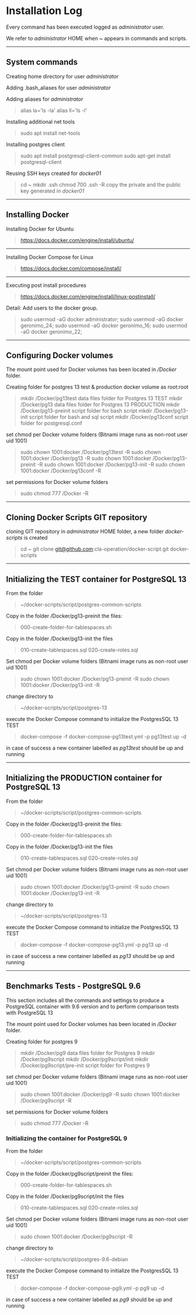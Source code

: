 # Installation Log

Every command has been executed logged as _administrator_ user.

We refer to _administrator_ HOME when ~ appears in commands and scripts.

---

## System commands
Creating home directory for user _administrator_

Adding .bash_aliases for user _administrator_

Adding aliases for _administrator_
> alias la='ls -la'
> alias ll='ls -l'

Installing additional net tools
> sudo apt install net-tools

Installing postgres client
> sudo apt install postgresql-client-common
> sudo apt-get install postgresql-client

Reusing SSH keys created for _docker01_
> cd ~
> mkdir .ssh
> chmod 700 .ssh -R
> copy the private and the public key generated in _docker01_

---

## Installing Docker

Installing Docker for Ubuntu
> https://docs.docker.com/engine/install/ubuntu/
---

Installing Docker Compose for Linux
> https://docs.docker.com/compose/install/

---
Executing post install procedures
> https://docs.docker.com/engine/install/linux-postinstall/

Detail: Add users to the docker group.
> sudo usermod -aG docker administrator;
> sudo usermod -aG docker geronimo_24;
> sudo usermod -aG docker geronimo_16;
> sudo usermod -aG docker geronimo_22;
---

## Configuring Docker volumes

The mount point used for Docker volumes has been located in _/Docker_ folder.

Creating folder for postgres 13 test & production docker volume as root:root
> mkdir /Docker/pg13test
>   data files folder for Postgres 13 TEST
> mkdir /Docker/pg13
>   data files folder for Postgres 13 PRODUCTION
> mkdir /Docker/pg13-preinit
>   script folder for bash script
> mkdir /Docker/pg13-init
>   script folder for bash and sql script
> mkdir /Docker/pg13conf
>   script folder for postgresql.conf

set chmod per Docker volume folders (Bitnami image runs as non-root user uid 1001)
> sudo chown 1001:docker /Docker/pg13test -R
> sudo chown 1001:docker /Docker/pg13 -R
> sudo chown 1001:docker /Docker/pg13-preinit -R
> sudo chown 1001:docker /Docker/pg13-init -R
> sudo chown 1001:docker /Docker/pg13conf -R

set permissions for Docker volume folders
> sudo chmod 777 /Docker -R
---

## Cloning Docker Scripts GIT repository

cloning GIT repository in _administrator_ HOME folder, a new folder _docker-scripts_ is created
> cd ~
> git clone git@github.com:cla-operation/docker-script.git docker-scripts
---


## Initializing the TEST container for PostgreSQL 13

From the folder 
> ~/docker-scripts/script/postgres-common-scripts

Copy in the folder /Docker/pg13-preinit the files:
> 000-create-folder-for-tablespaces.sh

Copy in the folder /Docker/pg13-init the files
> 010-create-tablespaces.sql
> 020-create-roles.sql

Set chmod per Docker volume folders (Bitnami image runs as non-root user uid 1001)
> sudo chown 1001:docker /Docker/pg13-preinit -R
> sudo chown 1001:docker /Docker/pg13-init -R

change directory to
> ~/docker-scripts/script/postgres-13

execute the Docker Compose command to initialize the PostgresSQL 13 TEST
> docker-compose -f docker-compose-pg13test.yml -p pg13test up -d

in case of success a new container labelled as _pg13test_ should be up and running

---

## Initializing the PRODUCTION container for PostgreSQL 13

From the folder 
> ~/docker-scripts/script/postgres-common-scripts

Copy in the folder /Docker/pg13-preinit the files:
> 000-create-folder-for-tablespaces.sh

Copy in the folder /Docker/pg13-init the files
> 010-create-tablespaces.sql
> 020-create-roles.sql

Set chmod per Docker volume folders (Bitnami image runs as non-root user uid 1001)
> sudo chown 1001:docker /Docker/pg13-preinit -R
> sudo chown 1001:docker /Docker/pg13-init -R

change directory to
> ~/docker-scripts/script/postgres-13

execute the Docker Compose command to initialize the PostgresSQL 13 TEST
> docker-compose -f docker-compose-pg13.yml -p pg13 up -d 

in case of success a new container labelled as _pg13_ should be up and running

---

## Benchmarks Tests - PostgreSQL 9.6

This section includes all the commands and settings to produce a PostgreSQL container with 9.6 version and to perform comparison tests with PostgreSQL 13

The mount point used for Docker volumes has been located in _/Docker_ folder.

Creating folder for postgres 9
> mkdir /Docker/pg9
>   data files folder for Postgres 9
> mkdir /Docker/pg9script
> mkdir /Docker/pg9script/init
> mkdir /Docker/pg9script/pre-init
>   script folder for Postgres 9

set chmod per Docker volume folders (Bitnami image runs as non-root user uid 1001)
> sudo chown 1001:docker /Docker/pg9 -R
> sudo chown 1001:docker /Docker/pg9script -R

set permissions for Docker volume folders
> sudo chmod 777 /Docker -R

### Initializing the container for PostgreSQL 9

From the folder 
> ~/docker-scripts/script/postgres-common-scripts

Copy in the folder /Docker/pg9script/preinit the files:
> 000-create-folder-for-tablespaces.sh

Copy in the folder /Docker/pg9script/init the files
> 010-create-tablespaces.sql
> 020-create-roles.sql

Set chmod per Docker volume folders (Bitnami image runs as non-root user uid 1001)
> sudo chown 1001:docker /Docker/pg9script -R

change directory to
> ~/docker-scripts/script/postgres-9.6-debian

execute the Docker Compose command to initialize the PostgresSQL 13 TEST
> docker-compose -f docker-compose-pg9.yml -p pg9 up -d 

in case of success a new container labelled as _pg9_ should be up and running


